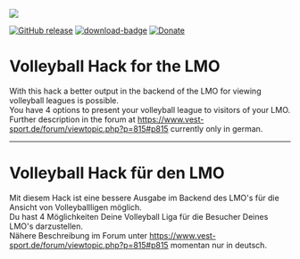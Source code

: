 [<img src="https://www.vest-sport.de/forum_files/hack-volleyball.svg">](https://www.vest-sport.de/forum/viewtopic.php?p=815#p815)

[![GitHub release](https://img.shields.io/github/release/henshingly/volleyball_hack?include_prereleases=&sort=semver&color=blue)](https://github.com/henshingly/volleyball_hack/releases/)
[![download-badge](https://img.shields.io/github/downloads/henshingly/volleyball_hack/total.svg?style=flat-square "Download status")](https://github.com/henshingly/volleyball_hack/releases/latest "Download status")
[![Donate](https://img.shields.io/badge/-Buy%20me%20a%20coffee-brown.svg)](https://paypal.me/LMOforum)

# Volleyball Hack for the LMO

With this hack a better output in the backend of the LMO for viewing volleyball leagues is possible.  
You have 4 options to present your volleyball league to visitors of your LMO.  
Further description in the forum at https://www.vest-sport.de/forum/viewtopic.php?p=815#p815 currently only in german.

--------------------------------------------------------------------------------------------------------

# Volleyball Hack für den LMO

Mit diesem Hack ist eine bessere Ausgabe im Backend des LMO's für die Ansicht von Volleyballligen möglich.  
Du hast 4 Möglichkeiten Deine Volleyball Liga für die Besucher Deines LMO's darzustellen.  
Nähere Beschreibung im Forum unter https://www.vest-sport.de/forum/viewtopic.php?p=815#p815 momentan nur in deutsch.
